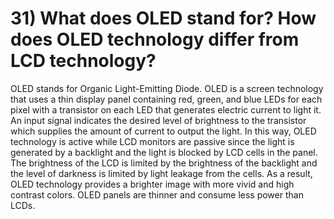 # 31) What does OLED stand for? How does OLED technology differ from LCD technology?

OLED stands for Organic Light-Emitting Diode. OLED is a screen technology that uses a thin display panel containing red, green, and blue LEDs for each pixel with a transistor on each LED that generates electric current to light it. An input signal indicates the desired level of brightness to the transistor which supplies the amount of current to output the light. In this way, OLED technology is active while LCD monitors are passive since the light is generated by a backlight and the light is blocked by LCD cells in the panel. The brightness of the LCD is limited by the brightness of the backlight and the level of darkness is limited by light leakage from the cells. As a result, OLED technology provides a brighter image with more vivid and high contrast colors. OLED panels are thinner and consume less power than LCDs. 
